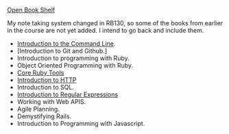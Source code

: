 [Open Book Shelf](https://launchschool.com/books)

My note taking system changed in RB130, so some of the books from earlier in the course are not yet added. I intend to go back and include them. 

- [Introduction to the Command Line](https://github.com/SandyRodger/launch_school_books/blob/main/introduction_to_the_command_line.md).
- [Introduction to Git and Github.]
- Introduction to programming with Ruby.
- Object Oriented Programming with Ruby.
- [Core Ruby Tools](https://github.com/SandyRodger/launch_school_books/blob/main/ruby_core_tools.md)
- [Introduction to HTTP](https://launchschool.com/books/http)
- Introduction to SQL.
- [Introduction to Regular Expressions](https://github.com/SandyRodger/launch_school_books/blob/main/introduction_to_regex.md)
- Working with Web APIS.
- Agile Planning.
- Demystifying Rails.
- Introduction to Programming with Javascript.
